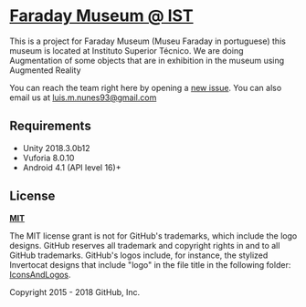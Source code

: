 # [Faraday Museum @ IST](https://tecnico.ulisboa.pt/pt/tag/museu-faraday/)

This is a project for Faraday Museum (Museu Faraday in portuguese) this museum is located at Instituto Superior Técnico.
We are doing Augmentation of some objects that are in exhibition in the museum using Augmented Reality

You can reach the team right here by opening a [new issue](https://github.com/luismnunes93/Faraday-Museum/issues/new). You can also email us at luis.m.nunes93@gmail.com

## Requirements

- Unity 2018.3.0b12
- Vuforia 8.0.10
- Android 4.1 (API level 16)+

## License

**[MIT](LICENSE)**

The MIT license grant is not for GitHub's trademarks, which include the logo
designs. GitHub reserves all trademark and copyright rights in and to all
GitHub trademarks. GitHub's logos include, for instance, the stylized
Invertocat designs that include "logo" in the file title in the following
folder: [IconsAndLogos](src/UnityExtension/Assets/Editor/GitHub.Unity/IconsAndLogos).

Copyright 2015 - 2018 GitHub, Inc.

